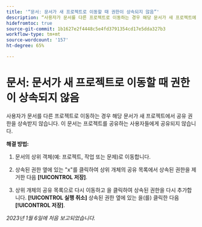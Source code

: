 ```yaml
---
title: '“문서: 문서가 새 프로젝트로 이동할 때 권한이 상속되지 않음”'
description: “사용자가 문서를 다른 프로젝트로 이동하는 경우 해당 문서가 새 프로젝트에서 공유 권한을 상속받지 않습니다. 이 문서는 프로젝트를 공유하는 사용자들에게 공유되지 않습니다. ”
hidefromtoc: true
source-git-commit: 1b1627e2f4448c5e4fd3791354cd17e5dda327b3
workflow-type: tm+mt
source-wordcount: '157'
ht-degree: 65%

---
```



# 문서: 문서가 새 프로젝트로 이동할 때 권한이 상속되지 않음

<!-- This Known Issue is on the TOC for both Workfront and Workfront Proof-->

사용자가 문서를 다른 프로젝트로 이동하는 경우 해당 문서가 새 프로젝트에서 공유 권한을 상속받지 않습니다. 이 문서는 프로젝트를 공유하는 사용자들에게 공유되지 않습니다.

**해결 방법:**

1. 문서의 상위 객체(예: 프로젝트, 작업 또는 문제)로 이동합니다.

1. 상속된 권한 옆에 있는 &quot;x&quot;를 클릭하여 상위 개체의 공유 목록에서 상속된 권한을 제거한 다음 **[!UICONTROL 저장]**.

1. 상위 개체의 공유 목록으로 다시 이동하고 을 클릭하여 상속된 권한을 다시 추가합니다. **[!UICONTROL 실행 취소]** 상속된 권한 옆에 있는 을(를) 클릭한 다음 **[!UICONTROL 저장]**.

_2023년 1월 6일에 처음 보고되었습니다._


